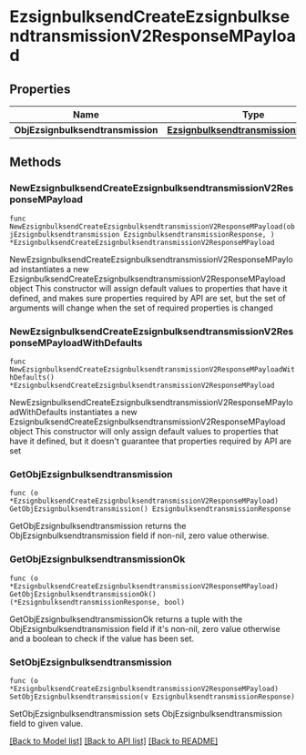 # EzsignbulksendCreateEzsignbulksendtransmissionV2ResponseMPayload

## Properties

Name | Type | Description | Notes
------------ | ------------- | ------------- | -------------
**ObjEzsignbulksendtransmission** | [**EzsignbulksendtransmissionResponse**](EzsignbulksendtransmissionResponse.md) |  | 

## Methods

### NewEzsignbulksendCreateEzsignbulksendtransmissionV2ResponseMPayload

`func NewEzsignbulksendCreateEzsignbulksendtransmissionV2ResponseMPayload(objEzsignbulksendtransmission EzsignbulksendtransmissionResponse, ) *EzsignbulksendCreateEzsignbulksendtransmissionV2ResponseMPayload`

NewEzsignbulksendCreateEzsignbulksendtransmissionV2ResponseMPayload instantiates a new EzsignbulksendCreateEzsignbulksendtransmissionV2ResponseMPayload object
This constructor will assign default values to properties that have it defined,
and makes sure properties required by API are set, but the set of arguments
will change when the set of required properties is changed

### NewEzsignbulksendCreateEzsignbulksendtransmissionV2ResponseMPayloadWithDefaults

`func NewEzsignbulksendCreateEzsignbulksendtransmissionV2ResponseMPayloadWithDefaults() *EzsignbulksendCreateEzsignbulksendtransmissionV2ResponseMPayload`

NewEzsignbulksendCreateEzsignbulksendtransmissionV2ResponseMPayloadWithDefaults instantiates a new EzsignbulksendCreateEzsignbulksendtransmissionV2ResponseMPayload object
This constructor will only assign default values to properties that have it defined,
but it doesn't guarantee that properties required by API are set

### GetObjEzsignbulksendtransmission

`func (o *EzsignbulksendCreateEzsignbulksendtransmissionV2ResponseMPayload) GetObjEzsignbulksendtransmission() EzsignbulksendtransmissionResponse`

GetObjEzsignbulksendtransmission returns the ObjEzsignbulksendtransmission field if non-nil, zero value otherwise.

### GetObjEzsignbulksendtransmissionOk

`func (o *EzsignbulksendCreateEzsignbulksendtransmissionV2ResponseMPayload) GetObjEzsignbulksendtransmissionOk() (*EzsignbulksendtransmissionResponse, bool)`

GetObjEzsignbulksendtransmissionOk returns a tuple with the ObjEzsignbulksendtransmission field if it's non-nil, zero value otherwise
and a boolean to check if the value has been set.

### SetObjEzsignbulksendtransmission

`func (o *EzsignbulksendCreateEzsignbulksendtransmissionV2ResponseMPayload) SetObjEzsignbulksendtransmission(v EzsignbulksendtransmissionResponse)`

SetObjEzsignbulksendtransmission sets ObjEzsignbulksendtransmission field to given value.



[[Back to Model list]](../README.md#documentation-for-models) [[Back to API list]](../README.md#documentation-for-api-endpoints) [[Back to README]](../README.md)



